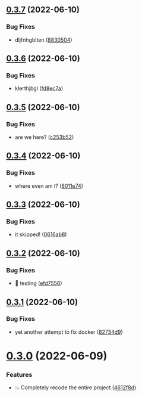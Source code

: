 ## [0.3.7](https://github.com/magnesium-uploader/magnesium-oxide/compare/v0.3.6...v0.3.7) (2022-06-10)


### Bug Fixes

* dljfnhgblten ([8830504](https://github.com/magnesium-uploader/magnesium-oxide/commit/883050422213faf90223c056359da9ab266f8ff9))



## [0.3.6](https://github.com/magnesium-uploader/magnesium-oxide/compare/v0.3.5...v0.3.6) (2022-06-10)


### Bug Fixes

* klerthjbgl ([fd8ec7a](https://github.com/magnesium-uploader/magnesium-oxide/commit/fd8ec7aa06d74014fb8f79e66f6797457dc4ddf0))



## [0.3.5](https://github.com/magnesium-uploader/magnesium-oxide/compare/v0.3.4...v0.3.5) (2022-06-10)


### Bug Fixes

* are we here? ([c253b52](https://github.com/magnesium-uploader/magnesium-oxide/commit/c253b52441ad911e72d17c08bbbc9ac06f29df05))



## [0.3.4](https://github.com/magnesium-uploader/magnesium-oxide/compare/v0.3.3...v0.3.4) (2022-06-10)


### Bug Fixes

* where even am I? ([8011e74](https://github.com/magnesium-uploader/magnesium-oxide/commit/8011e74646db06a028a8df71f3f4f661b98f6235))



## [0.3.3](https://github.com/magnesium-uploader/magnesium-oxide/compare/v0.3.2...v0.3.3) (2022-06-10)


### Bug Fixes

* it skipped! ([0616ab8](https://github.com/magnesium-uploader/magnesium-oxide/commit/0616ab856f9371ff7e697dd06b3fdf14b6642b79))



## [0.3.2](https://github.com/magnesium-uploader/magnesium-oxide/compare/v0.3.1...v0.3.2) (2022-06-10)


### Bug Fixes

* :test_tube: testing ([efd7556](https://github.com/magnesium-uploader/magnesium-oxide/commit/efd75567bba06badfa32cf0c3d568fb06876d3c8))



## [0.3.1](https://github.com/magnesium-uploader/magnesium-oxide/compare/v0.3.0...v0.3.1) (2022-06-10)


### Bug Fixes

* yet another attempt to fix docker ([82734d9](https://github.com/magnesium-uploader/magnesium-oxide/commit/82734d9e41fe277a3770a181e5aa7c383c96a9ba))



# [0.3.0](https://github.com/magnesium-uploader/magnesium-oxide/compare/4612f8d13d5ecbd999ddb35e8127a4b9c1e5340a...v0.3.0) (2022-06-09)


### Features

* :boom: Completely recode the entire project ([4612f8d](https://github.com/magnesium-uploader/magnesium-oxide/commit/4612f8d13d5ecbd999ddb35e8127a4b9c1e5340a))



